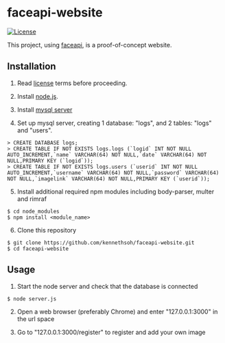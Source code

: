 # faceapi-website
[![License](https://img.shields.io/badge/License-BSD%203--Clause-blue.svg)](https://opensource.org/licenses/BSD-3-Clause)

This project, using <a href="https://github.com/justadudewhohacks/face-api.js/" target="_blank">faceapi</a>, is a proof-of-concept website.

## Installation
1. Read <a href="https://github.com/kennethsoh/faceapi-website/blob/master/LICENSE" target="_blank">license</a> terms before proceeding. 

2. Install <a href="https://nodejs.org/en/download/" target="_blank">node.js</a>.

3. Install <a href="https://dev.mysql.com/downloads/mysql/" target="_blank">mysql server</a>

4. Set up mysql server, creating 1 database: "logs", and 2 tables: "logs" and "users". 
```
> CREATE DATABASE logs;
> CREATE TABLE IF NOT EXISTS logs.logs (`logid` INT NOT NULL AUTO_INCREMENT,`name` VARCHAR(64) NOT NULL,`date` VARCHAR(64) NOT NULL,PRIMARY KEY (`logid`));
> CREATE TABLE IF NOT EXISTS logs.users (`userid` INT NOT NULL AUTO_INCREMENT,`username` VARCHAR(64) NOT NULL,`password` VARCHAR(64) NOT NULL,`imagelink` VARCHAR(64) NOT NULL,PRIMARY KEY (`userid`));
```

5. Install additional required npm modules including body-parser, multer and rimraf
```
$ cd node_modules
$ npm install <module_name>
```

6. Clone this repository
```
$ git clone https://github.com/kennethsoh/faceapi-website.git
$ cd faceapi-website
```
## Usage
1. Start the node server and check that the database is connected
```
$ node server.js
```

2. Open a web browser (preferably Chrome) and enter "127.0.0.1:3000" in the url space

3. Go to "127.0.0.1:3000/register" to register and add your own image


